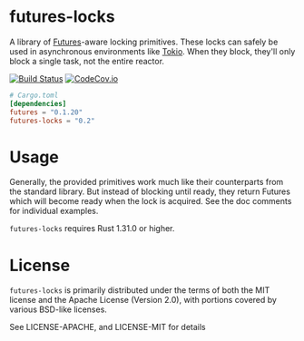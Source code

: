 # futures-locks

A library of [Futures]-aware locking primitives.  These locks can safely be used
in asynchronous environments like [Tokio].  When they block, they'll only block
a single task, not the entire reactor.

[![Build Status](https://api.cirrus-ci.com/github/asomers/futures-locks.svg)](https://cirrus-ci.com/github/asomers/futures-locks)
[![CodeCov.io](https://codecov.io/gh/asomers/futures-locks/branch/master/graph/badge.svg)](https://codecov.io/gh/asomers/futures-locks)

[Futures]: https://github.com/rust-lang-nursery/futures-rs
[Tokio]: https:/tokio.rs

```toml
# Cargo.toml
[dependencies]
futures = "0.1.20"
futures-locks = "0.2"
```

# Usage

Generally, the provided primitives work much like their counterparts from the
standard library.  But instead of blocking until ready, they return Futures
which will become ready when the lock is acquired.  See the doc comments for
individual examples.

`futures-locks` requires Rust 1.31.0 or higher.

# License

`futures-locks` is primarily distributed under the terms of both the MIT license
and the Apache License (Version 2.0), with portions covered by various BSD-like
licenses.

See LICENSE-APACHE, and LICENSE-MIT for details
